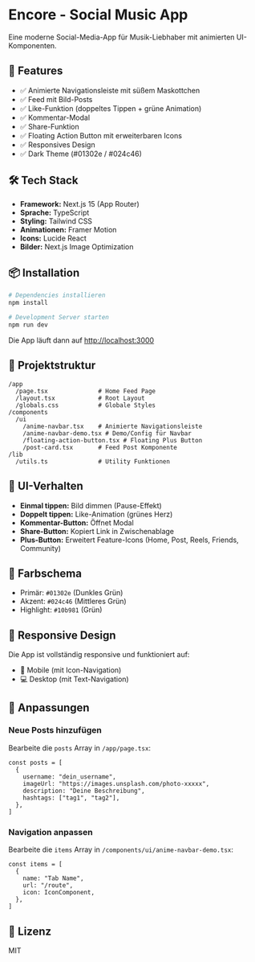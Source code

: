# Encore - Social Music App

Eine moderne Social-Media-App für Musik-Liebhaber mit animierten UI-Komponenten.

## 🚀 Features

- ✅ Animierte Navigationsleiste mit süßem Maskottchen
- ✅ Feed mit Bild-Posts
- ✅ Like-Funktion (doppeltes Tippen + grüne Animation)
- ✅ Kommentar-Modal
- ✅ Share-Funktion
- ✅ Floating Action Button mit erweiterbaren Icons
- ✅ Responsives Design
- ✅ Dark Theme (#01302e / #024c46)

## 🛠 Tech Stack

- **Framework:** Next.js 15 (App Router)
- **Sprache:** TypeScript
- **Styling:** Tailwind CSS
- **Animationen:** Framer Motion
- **Icons:** Lucide React
- **Bilder:** Next.js Image Optimization

## 📦 Installation

```bash
# Dependencies installieren
npm install

# Development Server starten
npm run dev
```

Die App läuft dann auf [http://localhost:3000](http://localhost:3000)

## 📁 Projektstruktur

```
/app
  /page.tsx              # Home Feed Page
  /layout.tsx            # Root Layout
  /globals.css           # Globale Styles
/components
  /ui
    /anime-navbar.tsx    # Animierte Navigationsleiste
    /anime-navbar-demo.tsx # Demo/Config für Navbar
    /floating-action-button.tsx # Floating Plus Button
    /post-card.tsx       # Feed Post Komponente
/lib
  /utils.ts              # Utility Funktionen
```

## 🎨 UI-Verhalten

- **Einmal tippen:** Bild dimmen (Pause-Effekt)
- **Doppelt tippen:** Like-Animation (grünes Herz)
- **Kommentar-Button:** Öffnet Modal
- **Share-Button:** Kopiert Link in Zwischenablage
- **Plus-Button:** Erweitert Feature-Icons (Home, Post, Reels, Friends, Community)

## 🎨 Farbschema

- Primär: `#01302e` (Dunkles Grün)
- Akzent: `#024c46` (Mittleres Grün)
- Highlight: `#10b981` (Grün)

## 📱 Responsive Design

Die App ist vollständig responsive und funktioniert auf:
- 📱 Mobile (mit Icon-Navigation)
- 💻 Desktop (mit Text-Navigation)

## 🔧 Anpassungen

### Neue Posts hinzufügen

Bearbeite die `posts` Array in `/app/page.tsx`:

```tsx
const posts = [
  {
    username: "dein_username",
    imageUrl: "https://images.unsplash.com/photo-xxxxx",
    description: "Deine Beschreibung",
    hashtags: ["tag1", "tag2"],
  },
]
```

### Navigation anpassen

Bearbeite die `items` Array in `/components/ui/anime-navbar-demo.tsx`:

```tsx
const items = [
  {
    name: "Tab Name",
    url: "/route",
    icon: IconComponent,
  },
]
```

## 📄 Lizenz

MIT

